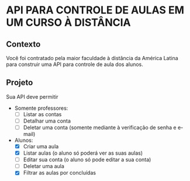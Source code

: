 # API PARA CONTROLE DE AULAS EM UM CURSO À DISTÂNCIA

## Contexto
Você foi contratado pela maior faculdade à distância da América Latina para construir uma API para controle de aula dos alunos.

## Projeto
Sua API deve permitir
- Somente professores:
  - [ ] Listar as contas
  - [ ] Detalhar uma conta
  - [ ] Deletar uma conta (somente mediante à verificação de senha e e-mail)
- Alunos:
  - [x] Criar uma aula
  - [x] Listar aulas (o aluno só poderá ver as suas aulas)
  - [ ] Editar sua conta (o aluno só pode editar a sua conta)
  - [ ] Deletar uma aula
  - [x] Filtrar as aulas por concluídas
